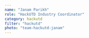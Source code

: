 ```yaml
---
name: "Janam Parikh"
role: "HackUTD Industry Coordinator"
category: hackutd
filter: "hackutd"
photo: "team-hackutd-janam"
---
```

